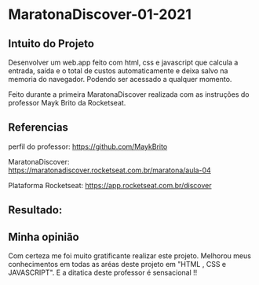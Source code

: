 # MaratonaDiscover-01-2021

## Intuito do Projeto

Desenvolver um web.app feito com html, css e javascript que calcula a entrada, saída e o total 
de custos automaticamente e deixa salvo na memoria do navegador. Podendo ser acessado a qualquer momento.

Feito durante a primeira MaratonaDiscover realizada com as instruções do professor Mayk Brito da Rocketseat.

## Referencias 
perfil do professor: https://github.com/MaykBrito

MaratonaDiscover: https://maratonadiscover.rocketseat.com.br/maratona/aula-04

Plataforma Rocketseat: https://app.rocketseat.com.br/discover

## Resultado:


## Minha opinião

Com certeza me foi muito gratificante realizar este projeto. Melhorou meus conhecimentos
em todas as aréas deste projeto em "HTML , CSS e JAVASCRIPT". E a ditatica deste professor é sensacional !! 

